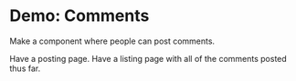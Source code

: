 # Demo: Comments
Make a component where people can post comments.

Have a posting page.
Have a listing page with all of the comments posted thus far.
